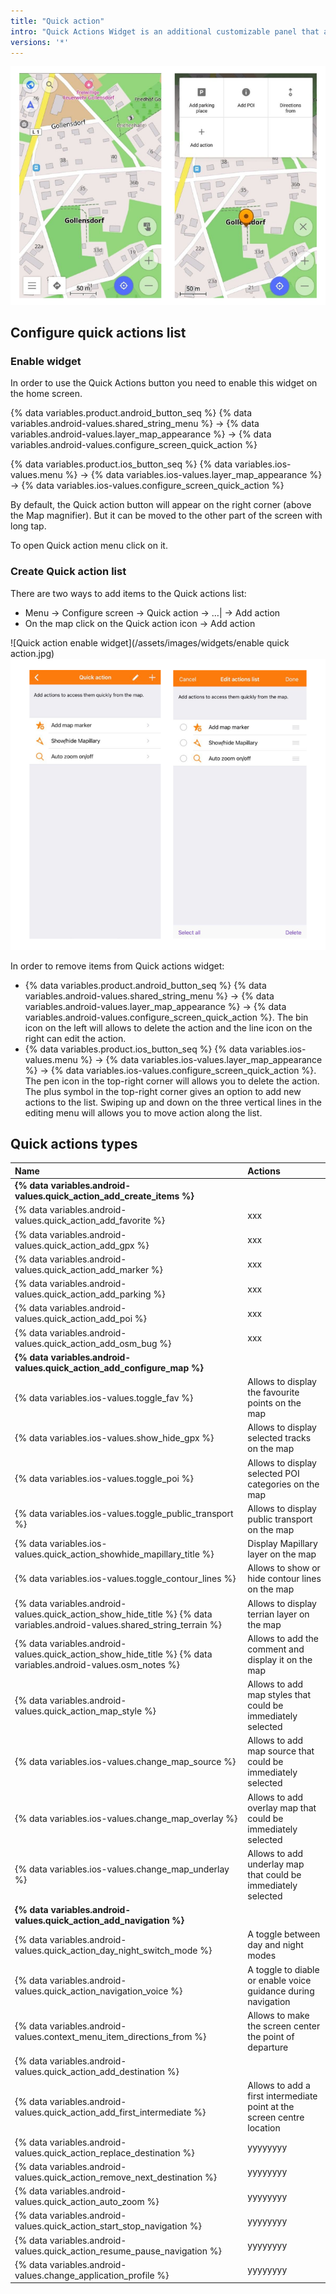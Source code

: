 ```yaml
---
title: "Quick action"
intro: "Quick Actions Widget is an additional customizable panel that allows you to make access to all frequently used actions faster and more convenient."
versions: '*'
---
```


![Quick action widget](/assets/images/widgets/quick_action_widget.png)

## Configure quick actions list
### Enable widget
In order to use the Quick Actions button you need to enable this widget on the home screen.

{% data variables.product.android_button_seq %} {% data variables.android-values.shared_string_menu %} → {% data variables.android-values.layer_map_appearance %} → {% data variables.android-values.configure_screen_quick_action %} 

{% data variables.product.ios_button_seq %} {% data variables.ios-values.menu %} → {% data variables.ios-values.layer_map_appearance %} → {% data variables.ios-values.configure_screen_quick_action %}

By default, the Quick action button will appear on the right corner (above the Map magnifier). But it can be moved to the other part of the screen with long tap. 

To open Quick action menu click on it.

### Create Quick action list
There are two ways to add items to the Quick actions list: 
- Menu → Configure screen → Quick action → &#8230;&#124; → Add action
- On the map click on the Quick action icon → Add action

![Quick action enable widget](/assets/images/widgets/enable quick action.jpg)
![Quick action edit action](/assets/images/widgets/quick_action_edit_action.png)

In order to remove items from Quick actions widget:
- {% data variables.product.android_button_seq %} {% data variables.android-values.shared_string_menu %} → {% data variables.android-values.layer_map_appearance %} → {% data variables.android-values.configure_screen_quick_action %}. The bin icon on the left will allows to delete the action and the line icon on the right can edit the action.
- {% data variables.product.ios_button_seq %} {% data variables.ios-values.menu %} → {% data variables.ios-values.layer_map_appearance %} → {% data variables.ios-values.configure_screen_quick_action %}. The pen icon in the top-right corner will allows you to delete the action. The plus symbol in the top-right corner gives an option to add new actions to the list. Swiping up and down on the three vertical lines in the editing menu will allows you to move action along the list.

## Quick actions types

| Name | Actions |
|:-------------|:-------------|
| **{% data variables.android-values.quick_action_add_create_items %}** | |
| {% data variables.android-values.quick_action_add_favorite %} | xxx |
| {% data variables.android-values.quick_action_add_gpx %} | xxx |
| {% data variables.android-values.quick_action_add_marker %} | xxx |
| {% data variables.android-values.quick_action_add_parking %} | xxx |
| {% data variables.android-values.quick_action_add_poi %} | xxx |
| {% data variables.android-values.quick_action_add_osm_bug %} | xxx |
| **{% data variables.android-values.quick_action_add_configure_map %}** | |
| {% data variables.ios-values.toggle_fav %} | Allows to display the favourite points on the map |
| {% data variables.ios-values.show_hide_gpx %} | Allows to display selected tracks on the map |
| {% data variables.ios-values.toggle_poi %} | Allows to display selected POI categories on the map |
| {% data variables.ios-values.toggle_public_transport %}| Allows to display public transport on the map |
| {% data variables.ios-values.quick_action_showhide_mapillary_title %} | Display Mapillary layer on the map |
| {% data variables.ios-values.toggle_contour_lines %} | Allows to show or hide contour lines on the map |
| {% data variables.android-values.quick_action_show_hide_title %} {% data variables.android-values.shared_string_terrain %} | Allows to display terrian layer on the map |
| {% data variables.android-values.quick_action_show_hide_title %} {% data variables.android-values.osm_notes %} | Allows to add the comment and display it on the map |
| {% data variables.android-values.quick_action_map_style %} | Allows to add map styles that could be immediately selected |
| {% data variables.ios-values.change_map_source %} | Allows to add map source that could be immediately selected  |
| {% data variables.ios-values.change_map_overlay %} | Allows to add overlay map that could be immediately selected |
| {% data variables.ios-values.change_map_underlay %} | Allows to add underlay map that could be immediately selected |
| **{% data variables.android-values.quick_action_add_navigation %}**  | |
| {% data variables.android-values.quick_action_day_night_switch_mode %} | A toggle between day and night modes |
| {% data variables.android-values.quick_action_navigation_voice %} | A toggle to diable or enable voice guidance during navigation |
| {% data variables.android-values.context_menu_item_directions_from %} | Allows to make the screen center the point of departure|
| {% data variables.android-values.quick_action_add_destination %} | |
| {% data variables.android-values.quick_action_add_first_intermediate %} | Allows to add a first intermediate point at the screen centre location  |
| {% data variables.android-values.quick_action_replace_destination %} | yyyyyyyy |
| {% data variables.android-values.quick_action_remove_next_destination %} | yyyyyyyy |
| {% data variables.android-values.quick_action_auto_zoom %} | yyyyyyyy |
| {% data variables.android-values.quick_action_start_stop_navigation %} | yyyyyyyy |
| {% data variables.android-values.quick_action_resume_pause_navigation %} | yyyyyyyy |
| {% data variables.android-values.change_application_profile %} | yyyyyyyy |
